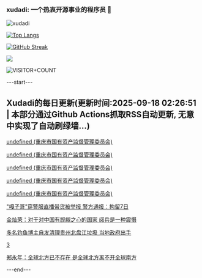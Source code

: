 ### xudadi: 一个热衷开源事业的程序员 👋

![xudadi](https://github-readme-stats-git-masterorgs-github-readme-stats-team.vercel.app/api?username=xudadi)

[![Top Langs](https://github-readme-stats.vercel.app/api/top-langs/?username=xudadi)](https://github.com/anuraghazra/github-readme-stats)

[![GitHub Streak](https://streak-stats.demolab.com?user=xudadi&locale=zh_Hans)](https://git.io/streak-stats)

![](https://raw.githubusercontent.com/xudadi/xudadi/main/assets/github-contribution-grid-snake.svg)

![VISITOR+COUNT](https://komarev.com/ghpvc/?username=xudadi&label=VISITOR+COUNT)


---start---

## Xudadi的每日更新(更新时间:2025-09-18 02:26:51 | 本部分通过Github Actions抓取RSS自动更新, 无意中实现了自动刷绿墙...)

[undefined (重庆市国有资产监督管理委员会)](https://dadilab.github.io/feeds/all.xml)

[undefined (重庆市国有资产监督管理委员会)](https://dadilab.github.io/feeds/all.xml)

[undefined (重庆市国有资产监督管理委员会)](https://dadilab.github.io/feeds/all.xml)

[undefined (重庆市国有资产监督管理委员会)](https://dadilab.github.io/feeds/all.xml)

[undefined (重庆市国有资产监督管理委员会)](https://dadilab.github.io/feeds/all.xml)

["嘎子哥"穿警服直播带货被举报 警方通报：拘留7日](https://m.163.com/news/article/K9MM790A0001899O.html)

[金灿荣：对于对中国有觊觎之心的国家 阅兵是一种震慑](https://m.163.com/news/article/K9MBLKFG0514R9OJ.html)

[多名钓鱼博主自发清理贵州北盘江垃圾 当地政府出手](https://m.163.com/news/article/K9LOTLHL053469M5.html)

[3](https://m.163.com/touch/news/sub/domestic)

[郑永年：全球北方已不存在 是全球北方离不开全球南方](https://m.163.com/news/article/K9M1ES4R051492T3.html)

---end---
